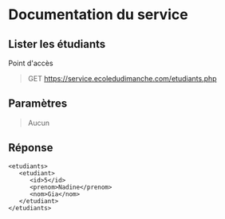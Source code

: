 # Documentation du service
## Lister les étudiants
Point d'accès
> GET https://service.ecoledudimanche.com/etudiants.php  

## Paramètres
> Aucun

## Réponse
```
<etudiants>
   <etudiant>
      <id>5</id>
      <prenom>Nadine</prenom>
      <nom>Gia</nom>
   </etudiant>
</etudiants>
```
